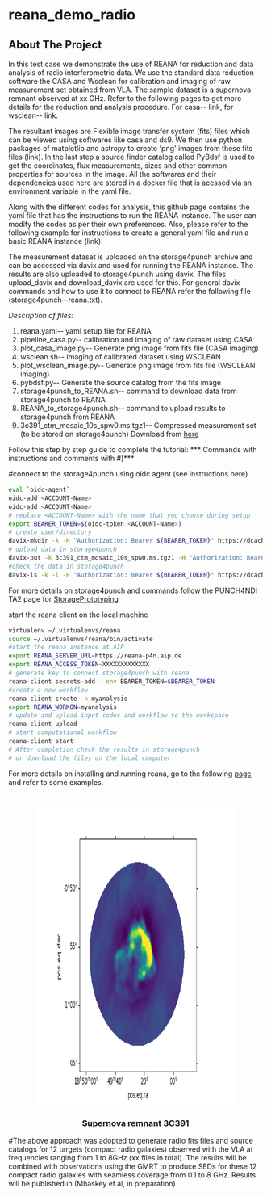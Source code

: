 # reana_demo_radio

<!-- ABOUT THE PROJECT -->
## About The Project

In this test case we demonstrate the use of REANA for reduction and data analysis of radio interferometric data. We use the standard data reduction software the CASA and Wsclean for calibration and imaging of raw measurement set obtained from VLA. The sample dataset is a supernova remnant observed at xx GHz. Refer to the following pages to get more details for the reduction and analysis procedure. For casa-- link, for wsclean-- link.  

The resultant images are Flexible image transfer system (fits) files which can be viewed using softwares  like casa and ds9. We then use python packages of matplotlib and astropy to create 'png' images from these fits files (link). In the last step a source finder catalog called PyBdsf is used to get the coordinates, flux measurements, sizes and other common properties for sources in the image. All the softwares and their dependencies used here are stored in a docker file that is acessed via an environment variable in the yaml file.

Along with the different codes for analysis, this github page contains the yaml file that has the instructions to run the REANA instance. The user can modify the codes as per their own preferences. Also, please refer to the following example for instructions to create a general yaml file and run a basic REANA instance (link). 

The measurement dataset is uploaded on the storage4punch archive and can be accessed via davix and used for running  the REANA instance. The results are also  uploaded to storage4punch using davix. The files upload_davix and download_davix are used for this. For  general davix commands and how to use it to connect to REANA refer the following file (storage4punch--reana.txt).

_Description of files:_
1) reana.yaml-- yaml setup file for REANA
2) pipeline_casa.py-- calibration and imaging of raw dataset using CASA
3) plot_casa_image.py-- Generate png image from fits file (CASA imaging)
4) wsclean.sh-- Imaging of calibrated dataset using WSCLEAN
5) plot_wsclean_image.py-- Generate png image from fits file (WSCLEAN imaging)
6) pybdsf.py-- Generate the source catalog from the fits image 
7) storage4punch_to_REANA.sh-- command to download data from storage4punch to REANA
8) REANA_to_storage4punch.sh-- command to upload results to storage4punch from REANA
9) 3c391_ctm_mosaic_10s_spw0.ms.tgz1-- Compressed measurement set (to be stored on storage4punch)
   Download from [here](http://casa.nrao.edu/Data/EVLA/3C391/3c391_ctm_mosaic_10s_spw0.ms.tgz)

Follow this step by step guide to complete the tutorial:
*** Commands with instructions and comments with #)***

#connect to the storage4punch using oidc agent (see instructions here)
```sh
eval `oidc-agent`
oidc-add <ACCOUNT-Name>
oidc-add <ACCOUNT-Name>
# replace <ACCOUNT-Name> with the name that you choose during setup
export BEARER_TOKEN=$(oidc-token <ACCOUNT-Name>)
# create user/directory 
davix-mkdir -k -H "Authorization: Bearer ${BEARER_TOKEN}" https://dcache-desy-webdav.desy.de:2880//pnfs/desy.de/punch/mukul/3c391
# upload data in storage4punch
davix-put -k 3c391_ctm_mosaic_10s_spw0.ms.tgz1 -H "Authorization: Bearer ${BEARER_TOKEN}" https://dcache-desy-webdav.desy.de:2880//pnfs/desy.de/punch/mukul/3c391/3c391_ctm_mosaic_10s_spw0.ms.tgz1 3c391_ctm_mosaic_10s_spw0.ms.tgz1
#check the data in storage4punch
davix-ls -k -l -H "Authorization: Bearer ${BEARER_TOKEN}" https://dcache-desy-webdav.desy.de:2880//pnfs/desy.de/punch/user/username
```
For more details on storage4punch and commands follow the PUNCH4NDI TA2 page for [StoragePrototyping](https://intra.punch4nfdi.de/?md=/docs/TA2/WP1/StoragePrototyping.md)

start the reana client on the local machine
```sh
virtualenv ~/.virtualenvs/reana
source ~/.virtualenvs/reana/bin/activate
#start the reana instance at AIP
export REANA_SERVER_URL=https://reana-p4n.aip.de
export REANA_ACCESS_TOKEN=XXXXXXXXXXXXX
# generate key to connect storage4punch with reana
reana-client secrets-add --env BEARER_TOKEN=$BEARER_TOKEN
#create a new workflow
reana-client create -n myanalysis
export REANA_WORKON=myanalysis
# update and upload input codes and workflow to the workspace
reana-client upload
# start computational workflow
reana-client start
# After completion check the results in storage4punch
# or download the files on the local computer
```
For more details on installing and running reana, go to the following [page](https://reanahub.io/) and refer to some examples.

<!-- Final Image -->
<br />
<div align="center">
  <a href="https://github.com/othneildrew/Best-README-Template">
    <img src="plot_3c391.png" alt="Logo" width="400" height="600">
  </a>
  <h3 align="center">Supernova remnant 3C391</h3>


<div align="left">
#The above approach was adopted to generate radio fits files and source catalogs for 12 targets (compact radio galaxies) observed with the VLA at frequencies ranging from 1 to 8GHz (xx files in total). The results will be combined with observations using the GMRT to produce SEDs for these 12 compact radio galaxies with seamless coverage from 0.1 to 8 GHz. Results will be published in (Mhaskey et al, in preparation)
